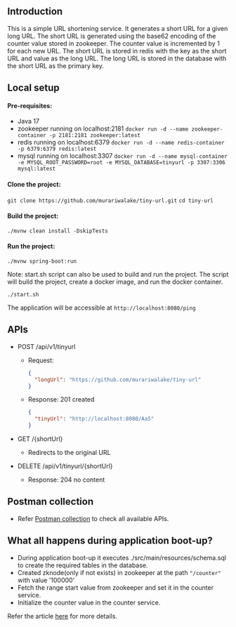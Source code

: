 Introduction
------------
This is a simple URL shortening service. It generates a short URL for a given long URL. The short URL is generated using the base62 encoding of the counter value stored in zookeeper. The counter value is incremented by 1 for each new URL. The short URL is stored in redis with the key as the short URL and value as the long URL. The long URL is stored in the database with the short URL as the primary key.

Local setup
-----------
#### Pre-requisites:
- Java 17
- zookeeper running on localhost:2181 ```docker run -d --name zookeeper-container -p 2181:2181 zookeeper:latest```
- redis running on localhost:6379
    ```docker run -d --name redis-container -p 6379:6379 redis:latest```
- mysql running on localhost:3307
  ```docker run -d --name mysql-container -e MYSQL_ROOT_PASSWORD=root -e MYSQL_DATABASE=tinyurl -p 3307:3306 mysql:latest```

#### Clone the project:
```git clone https://github.com/murariwalake/tiny-url.git```
```cd tiny-url```

#### Build the project:
```./mvnw clean install -DskipTests```

#### Run the project:
```./mvnw spring-boot:run```

Note: start.sh script can also be used to build and run the project. The script will build the project, create a docker image, and run the docker container.

```./start.sh```

The application will be accessible at ```http://localhost:8080/ping```

APIs
----
- POST /api/v1/tinyurl
  - Request:
    ```json
    {
      "longUrl": "https://github.com/murariwalake/tiny-url"
    }
    ```
  - Response: 201 created
    ```json
    {
      "tinyUrl": "http://localhost:8080/Aa5"
    }
    ```
- GET /{shortUrl}
  - Redirects to the original URL
  
- DELETE /api/v1/tinyurl/{shortUrl}
  - Response: 204 no content

Postman collection
------------------
- Refer [Postman collection](./TinyUrlApi.postman_collection.json) to check all available APIs.

What all happens during application boot-up?
-------------------------------------------
- During application boot-up it executes ./src/main/resources/schema.sql to create the required tables in the database.
- Created zknode(only if not exists) in zookeeper at the path ```"/counter"``` with value '100000'
- Fetch the range start value from zookeeper and set it in the counter service.
- Initialize the counter value in the counter service.

Refer the article [here](https://medium.com/@murariwalake/tiny-url-system-design-implementation-using-spring-boot-8cddc2a66350) for more details.

